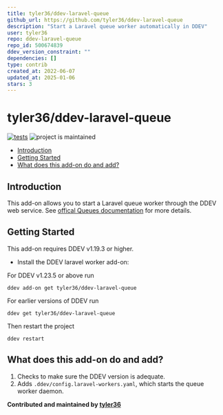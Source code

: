 ```yaml
---
title: tyler36/ddev-laravel-queue
github_url: https://github.com/tyler36/ddev-laravel-queue
description: "Start a Laravel queue worker automatically in DDEV"
user: tyler36
repo: ddev-laravel-queue
repo_id: 500674839
ddev_version_constraint: ""
dependencies: []
type: contrib
created_at: 2022-06-07
updated_at: 2025-01-06
stars: 3
---
```


# tyler36/ddev-laravel-queue <!-- omit in toc -->

[![tests](https://github.com/tyler36/ddev-laravel-queue/actions/workflows/tests.yml/badge.svg)](https://github.com/tyler36/ddev-laravel-queue/actions/workflows/tests.yml) ![project is maintained](https://img.shields.io/maintenance/yes/2026.svg)

- [Introduction](#introduction)
- [Getting Started](#getting-started)
- [What does this add-on do and add?](#what-does-this-add-on-do-and-add)

## Introduction

This add-on allows you to start a Laravel queue worker through the DDEV web service. See [offical Queues documentation](https://laravel.com/docs/9.x/queues) for more details.

## Getting Started

This add-on requires DDEV v1.19.3 or higher.

- Install the DDEV laravel worker add-on:

For DDEV v1.23.5 or above run

```shell
ddev add-on get tyler36/ddev-laravel-queue
```

For earlier versions of DDEV run

```shell
ddev get tyler36/ddev-laravel-queue
```

Then restart the project

```shell
ddev restart
```

## What does this add-on do and add?

1. Checks to make sure the DDEV version is adequate.
2. Adds `.ddev/config.laravel-workers.yaml`, which starts the queue worker daemon.

**Contributed and maintained by [tyler36](https://github.com/tyler36)**
